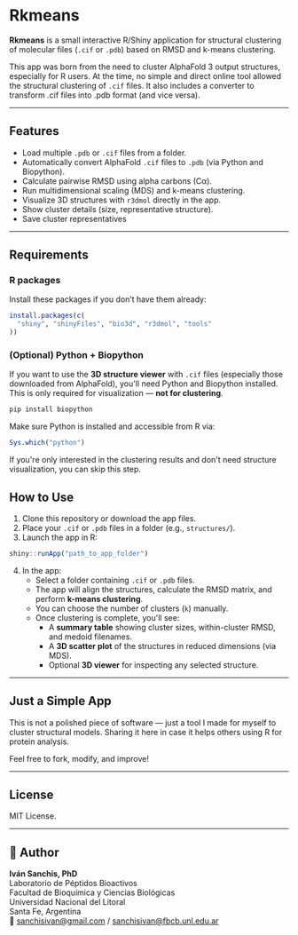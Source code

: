 # Rkmeans

**Rkmeans** is a small interactive R/Shiny application for structural clustering of molecular files (`.cif` or `.pdb`) based on RMSD and k-means clustering.

This app was born from the need to cluster AlphaFold 3 output structures, especially for R users. At the time, no simple and direct online tool allowed the structural clustering of `.cif` files. It also includes a converter to transform .cif files into .pdb format (and vice versa).

---

## Features

- Load multiple `.pdb` or `.cif` files from a folder.
- Automatically convert AlphaFold `.cif` files to `.pdb` (via Python and Biopython).
- Calculate pairwise RMSD using alpha carbons (Cα).
- Run multidimensional scaling (MDS) and k-means clustering.
- Visualize 3D structures with `r3dmol` directly in the app.
- Show cluster details (size, representative structure).
- Save cluster representatives

---

## Requirements

### R packages

Install these packages if you don’t have them already:

```r
install.packages(c(
  "shiny", "shinyFiles", "bio3d", "r3dmol", "tools"
))
```

### (Optional) Python + Biopython

If you want to use the **3D structure viewer** with `.cif` files (especially those downloaded from AlphaFold), you'll need Python and Biopython installed. This is only required for visualization — **not for clustering**.

```bash
pip install biopython
```

Make sure Python is installed and accessible from R via:

```r
Sys.which("python")
```

If you're only interested in the clustering results and don't need structure visualization, you can skip this step.

## How to Use

1. Clone this repository or download the app files.
2. Place your `.cif` or `.pdb` files in a folder (e.g., `structures/`).
3. Launch the app in R:

```r
shiny::runApp("path_to_app_folder")
```

4. In the app:
   - Select a folder containing `.cif` or `.pdb` files.
   - The app will align the structures, calculate the RMSD matrix, and perform **k-means clustering**.
   - You can choose the number of clusters (`k`) manually.
   - Once clustering is complete, you'll see:
     - A **summary table** showing cluster sizes, within-cluster RMSD, and medoid filenames.
     - A **3D scatter plot** of the structures in reduced dimensions (via MDS).
     - Optional **3D viewer** for inspecting any selected structure.

---

## Just a Simple App

This is not a polished piece of software — just a tool I made for myself to cluster structural models. Sharing it here in case it helps others using R for protein analysis.

Feel free to fork, modify, and improve!

---

## License

MIT License.

---

## 👤 Author

**Iván Sanchis, PhD**  
Laboratorio de Péptidos Bioactivos  
Facultad de Bioquímica y Ciencias Biológicas  
Universidad Nacional del Litoral  
Santa Fe, Argentina  
📧 sanchisivan@gmail.com / sanchisivan@fbcb.unl.edu.ar
